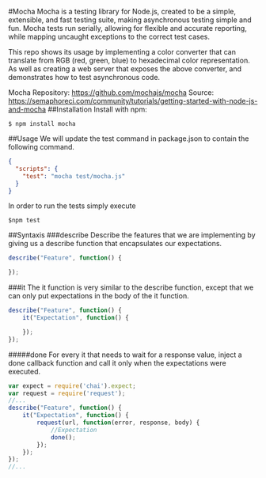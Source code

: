 #Mocha
Mocha is a testing library for Node.js, created to be a simple, extensible, and fast testing suite, making asynchronous testing simple and fun. Mocha tests run serially, allowing for flexible and accurate reporting, while mapping uncaught exceptions to the correct test cases.

This repo shows its usage by implementing a color converter that can translate from RGB (red, green, blue) to hexadecimal color representation. As well as creating a web server that exposes the above converter, and demonstrates how to test asynchronous code.

Mocha Repository: https://github.com/mochajs/mocha
Source: https://semaphoreci.com/community/tutorials/getting-started-with-node-js-and-mocha
##Installation
Install with npm:
```
$ npm install mocha
```
##Usage
We will update the test command in package.json to contain the following command.
```json
{
  "scripts": {
    "test": "mocha test/mocha.js"
  }
}
```
In order to run the tests simply execute
```
$npm test
```
##Syntaxis
###describe
Describe the features that we are implementing by giving us a describe function that encapsulates our expectations.
```javascript
describe("Feature", function() {

});
```
###it
The it function is very similar to the describe function, except that we can only put expectations in the body of the it function.
```javascript
describe("Feature", function() {
    it("Expectation", function() {

    });
});
```
#####done
For every it that needs to wait for a response value, inject a done callback function and call it only when the expectations were executed.
```javascript
var expect = require('chai').expect;
var request = require('request');
//...
describe("Feature", function() {
    it("Expectation", function() {
        request(url, function(error, response, body) {
            //Expectation
            done();
        });
    });
});
//...
```
